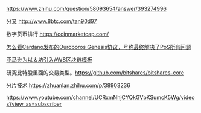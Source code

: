 https://www.zhihu.com/question/58093654/answer/393274996

分叉
http://www.8btc.com/tan90d97

数字货币排行
https://coinmarketcap.com/

[怎么看Cardano发布的Ouroboros Genesis协议，号称最终解决了PoS所有问题](https://www.zhihu.com/question/278407917/answer/400051104)

[亚马逊为以太坊引入AWS区块链模板](https://time.geekbang.org/column/article/8597)

研究比特股里面的交易类型。https://github.com/bitshares/bitshares-core

分片技术 https://zhuanlan.zhihu.com/p/38903236


https://www.youtube.com/channel/UCRxmNhjCYQkGVbKSumcK5Wg/videos?view_as=subscriber